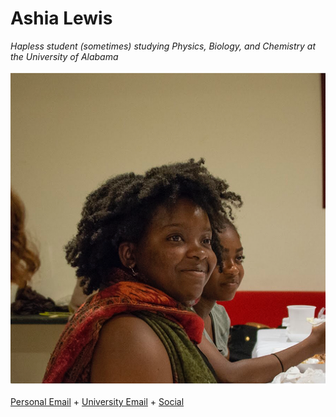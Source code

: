 # Ashia Lewis

_Hapless student (sometimes) studying Physics, Biology, and Chemistry at the University of Alabama_ 

![Image of Myself](https://github.com/AeRabelais/Ash-s-CV/blob/gh-pages/self_photograph.png)

[Personal Email](mailto:pantagruelspendulum@protonmail.com) + [University Email](mailto:atlewis5@crimson.ua.edu.com) + [Social](https://www.goodreads.com/user/show/25702327-ash)
